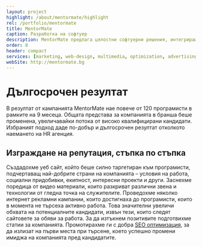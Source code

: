 ```yaml
---
layout: project
highlight: /about/mentormate/highlight
rel: /portfolio/mentormate
title: MentorMate
caption: Разработка на софтуер
description: MentorMate предлага цялостни софтуерни решения, интегриращи мобилни решения за iPhone, Android и BlackBerry с Web и Backend системи.
order: 8
header: compact
services: [marketing, web-design, multimedia, optimization, advertising]
webSite: http://mentormate.bg
---
```

# Дългосрочен резултат
В резултат от кампанията MentorMate нае повече от 120 програмисти в рамките на 9 месеца. Общата представа за компанията в бранша беше променена, увеличавайки потока от високо квалифицирани кандидати. Избраният подход даде по-добър и дългосрочен резултат отколкото наемането на HR агенция.

## Изграждане на репутация, стъпка по стъпка
Създадохме уеб сайт, който беше силно таргетиран към програмисти, подчертаващ най-добрите страни на компанията – условия на работа, социални придобивки, екипност, интересни проекти и други. Заснехме поредица от видео материали, които разкриват различни звена и технологии от гледна точка на служителите. Проведохме няколко интернет рекламни кампании, които достигнаха до програмисти, които в момента не търсеха активно работа. Това значителни увеличи обхвата на потенциалните кандидати, извън тези, които следят сайтовете за обяви за работа. За да изтъкнем позитивите подготвихме статии за компанията. Промотирахме ги с добра [SEO оптимизация](./../маркетинг/seo-оптимизация.html), за да излизат на първи места при търсене, което успешно промени имиджа на компанията пред кандидатите.